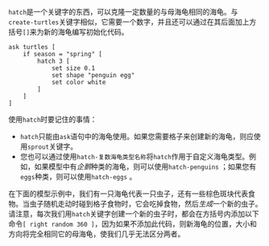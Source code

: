 `hatch`是一个关键字的东西，可以克隆一定数量的与母海龟相同的海龟。与`create-turtles`关键字相似，它需要一个数字，并且还可以通过在其后面加上方括号`[]`来为新的海龟编写初始化代码。



```
ask turtles [
	if season = "spring" [
		hatch 3 [
			set size 0.1
			set shape "penguin egg"
			set color white
		]
	]
]
```


使用`hatch`时要记住的事情：

- `hatch`只能由`ask`语句中的海龟使用。如果您需要格子来创建新的海龟，则应使用`sprout`关键字。
- 您也可以通过使用`hatch-复数海龟类型名称`将`hatch`作用于自定义海龟类型。例如，如果模型中有*企鹅*种类的海龟，则可以使用`hatch-penguins` ；如果您有`eggs`种类，则可以使用`hatch-eggs` 。


在下面的模型示例中，我们有一只海龟代表一只虫子，还有一些棕色斑块代表食物。当虫子随机走动时碰到格子食物时，它会吃掉食物，然后*生成*一个新的虫子。请注意，每次我们用`hatch`关键字创建一个新的虫子时，都会在方括号内添加以下命令`[ right random 360 ]`，因为如果不添加此代码，则新海龟的位置，大小和方向将完全相同它的母海龟，使我们几乎无法区分两者。
